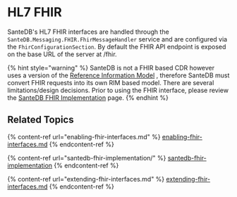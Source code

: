 # HL7 FHIR

SanteDB's HL7 FHIR interfaces are handled through the `SanteDB.Messaging.FHIR.FhirMessageHandler` service and are configured via the `FhirConfigurationSection`. By default the FHIR API endpoint is exposed on the base URL of the server at /fhir.

{% hint style="warning" %}
SanteDB is not a FHIR based CDR however uses a version of the [Reference Information Model](../../../santedb/data-and-information-architecture/conceptual-data-model/) , therefore SanteDB must convert FHIR requests into its own RIM based model. There are several limitations/design decisions. Prior to using the FHIR interface, please review the [SanteDB FHIR Implementation](santedb-fhir-implementation/) page.
{% endhint %}



## Related Topics

{% content-ref url="enabling-fhir-interfaces.md" %}
[enabling-fhir-interfaces.md](enabling-fhir-interfaces.md)
{% endcontent-ref %}

{% content-ref url="santedb-fhir-implementation/" %}
[santedb-fhir-implementation](santedb-fhir-implementation/)
{% endcontent-ref %}

{% content-ref url="extending-fhir-interfaces.md" %}
[extending-fhir-interfaces.md](extending-fhir-interfaces.md)
{% endcontent-ref %}

